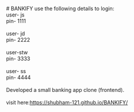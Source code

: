 #   B A N K I F Y 
 
use the following details to login:  <br>
user- js <br>
pin-  1111  <br>
<br>
user- jd  <br>
pin-  2222  <br>
<br>
user-stw  <br>
pin- 3333  <br>
<br>
user- ss  <br>
pin-  4444  <br>
 <br>
Developed a small banking app clone (frontend). <br>
<br>
visit here:https://shubham-121.github.io/BANKIFY/ <br>
